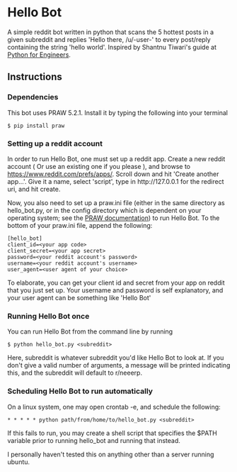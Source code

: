 # Hello Bot
A simple reddit bot written in python that scans the 5 hottest posts in a given subreddit and replies 'Hello there, /u/-user-' to every post/reply containing the string 'hello world'. Inspired by Shantnu Tiwari's guide at [Python for Engineers](pythonforengineers.com).

## Instructions

### Dependencies
This bot uses PRAW 5.2.1. Install it by typing the following into your terminal
```
$ pip install praw
```

### Setting up a reddit account
In order to run Hello Bot, one must set up a reddit app. Create a new reddit account ( Or use an existing one if you please ), and browse to https://www.reddit.com/prefs/apps/. Scroll down and hit 'Create another app...'. Give it a name, select 'script', type in http:<i></i>//127.0.0.1 for the redirect uri, and hit create.

Now, you also need to set up a praw.ini file (either in the same directory as hello_bot.py, or in the config directory which is dependent on your operating system; see the [PRAW documentation](http://praw.readthedocs.io/en/latest/getting_started/configuration/prawini.html)) to run Hello Bot. To the bottom of your praw.ini file, append the following:

```
[hello_bot]
client_id=<your app code>
client_secret=<your app secret>
password=<your reddit account's password>
username=<your reddit account's username>
user_agent=<user agent of your choice>
```
To elaborate, you can get your client id and secret from your app on reddit that you just set up. Your username and password is self explanatory, and your user agent can be something like 'Hello Bot'

### Running Hello Bot once
You can run Hello Bot from the command line by running
```
$ python hello_bot.py <subreddit>
```
Here, subreddit is whatever subreddit you'd like Hello Bot to look at. If you don't give a valid number of arguments, a message will be printed indicating this, and the subreddit will default to r/neeerp.

### Scheduling Hello Bot to run automatically
On a linux system, one may open crontab -e, and schedule the following:
```
* * * * * python path/from/home/to/hello_bot.py <subreddit>
```
If this fails to run, you may create a shell script that specifies the $PATH variable prior to running hello_bot and running that instead.

I personally haven't tested this on anything other than a server running ubuntu.


